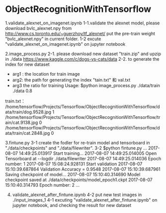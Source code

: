 # ObjectRecognitionWithTensorflow

1.validate_alexnet_on_imagenet.ipynb
1-1.validate the alexnet model, please download bvlc_alexnet.npy from http://www.cs.toronto.edu/~guerzhoy/tf_alexnet/
put the pre-train weight "bvlc_alexnet.npy" in current folder.
1-2 excute "validate_alexnet_on_imagenet.ipynb" on jupyter notebook

2.image_process.py
2-1. please download new dataset "train.zip" and upzip in ./data 
https://www.kaggle.com/c/dogs-vs-cats/data
2-2. to generate the index for new dataset
- arg1 : the location for train image
- arg2: the path for generating the index "tain.txt" 和 val.txt 
- arg3 the ratio for training
Usage: $python image_process.py ./data/train ./data 0.8

train.txt：
/home/tensorflow/Projects/Tensorflow/ObjectRecognitionWithTensorflow/data/train/dog.9528.jpg 1
/home/tensorflow/Projects/Tensorflow/ObjectRecognitionWithTensorflow/train/cat.9138.jpg 0
/home/tensorflow/Projects/Tensorflow/ObjectRecognitionWithTensorflow/data/train/cat.2848.jpg 0

3.fintune.py
3-1 create the fodler for re-train model and tensorboard in "./data/checkpoints" and "./data/filewriter".
3-2 $python fintune.py
... 
2017-08-07 14:49:25.013917 Start training...
2017-08-07 14:49:25.014005 Open Tensorboard at --logdir ./data/filewriter
2017-08-07 14:49:25.014036 Epoch number: 1
2017-08-07 15:08:24.928131 Start validation
2017-08-07 15:10:39.687864 Validation Accuracy = 0.9548
2017-08-07 15:10:39.687961 Saving checkpoint of model...
2017-08-07 15:10:40.314690 Model checkpoint saved at ./data/checkpoints/model_epoch1.ckpt
2017-08-07 15:10:40.314793 Epoch number: 2
...

4. validate_alexnet_after_fintune.ipynb
4-2 put new test images in ./input_images_1
4-1 excuting "validate_alexnet_after_fintune.ipynb" on jupyter notebook, and checking the result for new dataset



